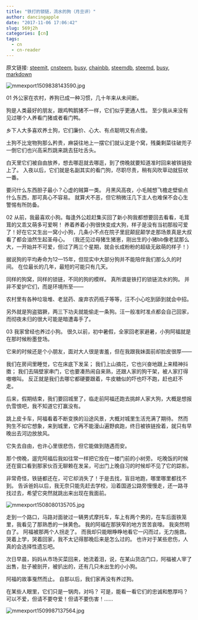 ```yaml
---
title: "铁打的锁链，流水的狗（月旦评）"
author: dancingapple
date: "2017-11-06 17:06:42"
slug: 569j2h
categories: [cn]
tags: 
  - cn
  - cn-reader
---
```


原文链接: [steemit](https://steemit.com), [cnsteem](https://cnsteem.com), [busy](https://busy.org), [chainbb](https://chainbb.com), [steemdb](https://steemdb.com), [steemd](https://steemd.com), [busy](https://busy.org), [markdown](https://raw.githubusercontent.com/pzhaonet/steem_dancingapple/master/content/post/569j2h.md)

![mmexport1509838143590.jpg](https://steemitimages.com/DQmR1i6VvrvhnBujHDPToXYMKuU1BoZdCFphm7cmLVzLW93/mmexport1509838143590.jpg)

01
外公家在农村，养狗已成一种习惯，几十年来从未间断。

狗是人类最好的朋友，跟鸡鸭鹅猪不一样，它们似乎更通人性。
至少我从来没有见过哪个人养看门猪或者看门鸭。

乡下人大多喜欢养土狗，它们廉价、心大、有点聪明又有点傻。

土狗不比宠物狗那么矜贵，麻袋往地上一摆它们就认定是个窝，残羹剩菜往破兜子一倒它们也兴高采烈跳来跳去狂吐舌头。

白天里它们被自由放养，想去哪逛就去哪逛，到了傍晚就要知道准时回来被铁链拴上了。
入夜以后，它们就是名副其实的看门狗，尽职尽责，稍有风吹草动就狂吠一番。

要问什么东西胆子最小？心虚的贼算一类。
月黑风高夜，小毛贼想飞檐走壁偷点什么东西，那可真心不容易。
就算犬不恶，但它稍微汪几下主人也难保不会心生警惕有所防备。

02
从前，我最喜欢小狗。每逢外公趁赶集买回了新小狗我都想要回去看看，毛茸茸的又乖又萌多可爱啊！
养着养着小狗很快变成大狗，样子是没有当初那般可爱了！好在它又生出一窝小小狗，几条小不点在院子里屁颠屁颠学走那场景真是大叔看了都会油然生起圣母心。
（我还见过母猪生猪崽，刚出生的小猪bb像老鼠那么大，一开始并不可爱，但过了两三个星期，就会长成粉粉的超级无敌萌的样子！）

据说狗的平均寿命为12—15年，但现实中大部分狗并不能陪伴我们那么久的时间。
在位最长的几年，最短的可能只有几天。

同样的狗窝，同样的锁链，不同的狗的模样。
真所谓是铁打的锁链流水的狗。
并非不爱护它们，而是环境所至——

农村里有各种垃圾堆、老鼠药、废弃农药瓶子等等，汪不小心吃到舔到就会中招。

另外就是狗盗猖獗，两三下功夫就能偷走一条狗。汪一般准时准点都会自己回家，而彻夜未归的很大可能是暗遭毒手了。

03
我家曾经也养过小狗。
很久以前，初中暑假，全家回老家避暑，小狗阿福就是在那时候粉墨登场。

它来的时候还是个小朋友，面对大人很是害羞，但在我跟我妹面前却脸皮很厚——

我们在房间里睡觉，它在床底下发呆；
我们上山摘花，它也兴奋地跟上来精神抖擞；
我们去隔壁家串门，它也要凑热闹自来熟，还跟人家的狗干架，被人家打得嗷嗷叫。
反正就是我们去哪它都硬要跟着，牛皮糖似的吓也吓不跑，赶也赶不走。

后来，假期结束，我们要回城里了，临走前阿福还跑去挑衅人家大狗，大概是想报仇雪恨吧，我不知道它打赢没有。

跳上皮卡车，阿福看着不断变换的沿途风景，大概对城里生活充满了期待。
然而狗生不如它想象，来到城里，它再不能漫山遍野疯跑，终日被铁链拴着，就只有早晚出去河边放放风。

它失去自由，也许心里很悲伤，但它能做到随遇而安。

那个傍晚，遛完阿福后我如往常一样把它拴在一楼门前的小树旁。
吃晚饭的时候还在窗口看到那家伙百无聊赖在发呆，可出门上晚自习的时候却不见了它的踪影。

非常奇怪，铁链都还在，可它却消失了！于是去找，盲目地跑，哪里哪里都找不到。
告诉爸妈以后，我无奈只能先赶去学校，沿着国道公路旁慢慢走，还一路寻找过去，希望它突然就跳出来出现在我面前。

![mmexport1508080135705.jpg](https://steemitimages.com/DQmXUAzhuVBJb84ouR655HLVaKBEMkzmw3KScaAoZKQTK31/mmexport1508080135705.jpg)

走到一个路口，马路对面驶过一辆男式摩托车，车上有两个男的，在车后面铁笼里，我看见了那熟悉的一抹黄色。
我的阿福在那狭窄的地方苦苦哀嚎。
我突然明白了。
阿福被那两个人拐走了。
而我却只能眼睁睁地看它一闪而过，无力施救。
哭着上学，哭着回家，我不太记得那晚后来是怎么过的。
也许对于某些悲伤，人真的会选择性遗忘吧。

次日早晨，妈妈从市场买菜回来，她流着泪，说，在某山货店门口，阿福被人宰了出售，肚子被剖开，被扒出的，还有几只未出生的小小狗。

阿福的故事戛然而止。
自那以后，我们家再没有养过狗。

在某些人眼里，它们只是一锅肉，对吗？
可是，能看一看它们的忠诚和憨厚吗？
可以不爱，但请不要夺爱！但请不要伤害！……

![mmexport1509987137564.jpg](https://steemitimages.com/DQmP7cW1fYcDThDJtx1sBhVHTjSCYzARYrEraXHjPdtG9ed/mmexport1509987137564.jpg)

